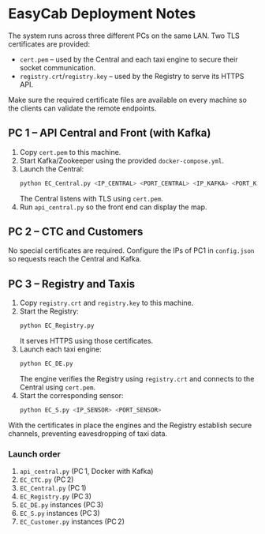 # EasyCab Deployment Notes

The system runs across three different PCs on the same LAN. Two TLS
certificates are provided:

- `cert.pem` – used by the Central and each taxi engine to secure their
  socket communication.
- `registry.crt`/`registry.key` – used by the Registry to serve its HTTPS API.

Make sure the required certificate files are available on every machine so the
clients can validate the remote endpoints.

## PC&nbsp;1 – API Central and Front (with Kafka)
1. Copy `cert.pem` to this machine.
2. Start Kafka/Zookeeper using the provided `docker-compose.yml`.
3. Launch the Central:
   ```bash
   python EC_Central.py <IP_CENTRAL> <PORT_CENTRAL> <IP_KAFKA> <PORT_KAFKA>
   ```
   The Central listens with TLS using `cert.pem`.
4. Run `api_central.py` so the front end can display the map.

## PC&nbsp;2 – CTC and Customers
No special certificates are required. Configure the IPs of PC1 in
`config.json` so requests reach the Central and Kafka.

## PC&nbsp;3 – Registry and Taxis
1. Copy `registry.crt` and `registry.key` to this machine.
2. Start the Registry:
   ```bash
   python EC_Registry.py
   ```
   It serves HTTPS using those certificates.
3. Launch each taxi engine:
   ```bash
   python EC_DE.py
   ```
   The engine verifies the Registry using `registry.crt` and connects to the
   Central using `cert.pem`.
4. Start the corresponding sensor:
   ```bash
   python EC_S.py <IP_SENSOR> <PORT_SENSOR>
   ```

With the certificates in place the engines and the Registry establish secure
channels, preventing eavesdropping of taxi data.

### Launch order
1. `api_central.py` (PC 1, Docker with Kafka)
2. `EC_CTC.py` (PC 2)
3. `EC_Central.py` (PC 1)
4. `EC_Registry.py` (PC 3)
5. `EC_DE.py` instances (PC 3)
6. `EC_S.py` instances (PC 3)
7. `EC_Customer.py` instances (PC 2)